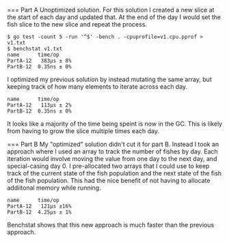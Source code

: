 === Part A
Unoptimized solution. For this solution I created a new slice at the start of each day and updated that. At the end of the day I would set the fish slice to the new slice and repeat the process.

~~~~
$ go test -count 5 -run '^$' -bench . -cpuprofile=v1.cpu.pprof > v1.txt
$ benchstat v1.txt
name      time/op
PartA-12   383µs ± 8%
PartB-12  0.35ns ± 0%
~~~~

I optimized my previous solution by instead mutating the same array, but keeping track of how many elements to iterate across each day.

~~~~
name      time/op
PartA-12   113µs ± 2%
PartB-12  0.35ns ± 0%
~~~~

It looks like a majority of the time being speint is now in the GC. This is likely from having to grow the slice multiple times each day.

=== Part B
My "optimized" solution didn't cut it for part B. Instead I took an approach where I used an array to track the number of fishes by day. Each iteration would involve moving the value from one day to the next day, and special-casing day 0. I pre-allocated two arrays that I could use to keep track of the current state of the fish population and the next state of the fish of the fish population. This had the nice benefit of not having to allocate addiitonal memory while running.

~~~~
name      time/op
PartA-12   121µs ±16%
PartB-12  4.25µs ± 1%
~~~~

Benchstat shows that this new approach is much faster than the previous approach.